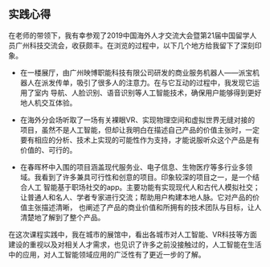 ## 实践心得

在老师的带领下，我有幸参观了2019中国海外人才交流大会暨第21届中国留学人员广州科技交流会，收获颇丰。在浏览的过程中，以下几个地方给我留下了深刻印
象。

- 在一楼展厅，由广州映博职能科技有限公司研发的商业服务机器人——派宝机器人在派发传单，吸引了很多人的注意力。在与它互动的过程中，我发现它运用了室内
导航、人脸识别、语音识别等人工智能技术，确保用户能够得到更好地人机交互体验。


- 在海外分会场听取了一场有关裸眼VR、实现物理空间和虚拟世界无缝对接的项目，虽然不是人工智能，但却让我明白在描述自己产品的价值主张时，一定要有相应的分析、技术上实现的可能性作为支持，才能说服听众这个产品是有价值的、可行的。


- 在春晖杯中入围的项目涵盖现代服务业、电子信息、生物医疗等多行业多领域。我看到了许多兼具可行性和创意的项目。印象较深的项目之一，是一个结合人工
智能基于职场社交的app。主要功能有实现现代人和古代人模拟社交；让普通人和名人、学者专家进行交流；帮助用户构建本地人脉。它对产品的价值主张描述清晰，
也阐述了产品的商业价值和所拥有的技术团队与目标，让人清楚地了解到了整个产品。

在这次课程实践中，我在城市的展馆中，看出各城市对人工智能、VR科技等方面建设的重视以及对相关人才需求，也见识了许多之前没接触过的，人工智能在生活中的应用，对人工智能领域应用的广泛性有了更近一步的了解。
